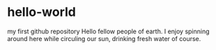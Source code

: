 # hello-world
my first github repository
Hello fellow people of earth. 
I enjoy spinning around here while circuling our sun, drinking fresh water of course.
